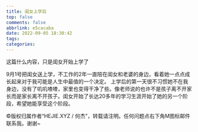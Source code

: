 ```yaml
---
title: 闺女上学后
top: false
comments: false
abbrlink: e5cacaba
date: 2022-09-05 18:30:42
tags:
categories:
---
```


这篇什么内容，只是闺女开始上学了

<!-- more -->

9月1号把闺女送上学，不工作的2年一直陪在闺女和老婆的身边，看着她一点点成长起来对于我可能是人生中最值的一个决定。
上学后的第一天很不习惯她不在我身边，没有了叽叽喳喳，家里也变得干净了些。像老师说的也许不是孩子离不开家长而是家长离不开孩子。闺女开始了长达20多年的学习生涯开始了她的另一个阶段，希望她能享受这个阶段。

©版权归属作者“HEJIE.XYZ / 何杰”，转载请注明。任何问题点右下角M图标邮件联系我。谢谢~
